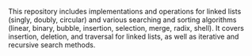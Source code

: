 This repository includes implementations and operations for linked lists (singly, doubly, circular) and various searching and sorting algorithms (linear, binary, bubble, insertion, selection, merge, radix, shell). It covers insertion, deletion, and traversal for linked lists, as well as iterative and recursive search methods.
